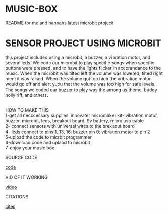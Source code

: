 # MUSIC-BOX
README for me and hannahs latest microbit project

# SENSOR PROJECT USING MICROBIT
this project included using a microbit, a buzzer, a vibration motor, and several leds. We code our microbit to play specific songs when specific buttons were pressed, and to have the lights filcker in accorandance to the music. When the microbit was tilted left the volume was lowered, tilted right ment it was raised. When the volume got too high the vribration motor would go off and alert yuou that the volume was too  high for safe levels. The songs we coded our buzzer to play was the among us theme, buddy holly riff, and others. 

<br>HOW TO MAKE THIS
<br>1-get all necccessary supplies: innovater micromaker kit- vibration motor, buzzer, microbit, leds, breakout board, 9v battery, micro usb cable 
<br>2- connect sensors with universal wires to the brekaout board
<br>4- leds connect to pins 1, 13, 16: buzzer pin 0: vibration motor to pin 2
<br>5-upload the code to micrbit programmer
<br>6-download code and uplaod to microbit
<br>7-enjoy your music box

SOURCE CODE

[code](https://makecode.microbit.org/60057-98214-34183-83354)

VID OF IT WORKING

[video](https://sd43bcca-my.sharepoint.com/:v:/r/personal/132-hboyd_sd43_bc_ca/Documents/Grade%2012/comp/musicmicrobit.MOV?csf=1&web=1&e=rGAmzs)

CITATIONS

[cites](https://youtu.be/KeDfiPpxz2I)
